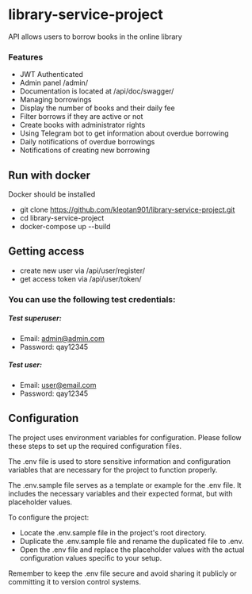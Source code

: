 # library-service-project

API allows users to borrow books in the online library
### Features

* JWT Authenticated
* Admin panel /admin/
* Documentation is located at /api/doc/swagger/
* Managing borrowings
* Display the number of books and their daily fee
* Filter borrows if they are active or not
* Create books with administrator rights
* Using Telegram bot to get information about overdue borrowing
* Daily notifications of overdue borrowings
* Notifications of creating new borrowing

## Run with docker
Docker should be installed
+ git clone https://github.com/kleotan901/library-service-project.git
+ cd library-service-project
+ docker-compose up --build

## Getting access

+ create new user via /api/user/register/
+ get access token via /api/user/token/

### You can use the following test credentials:

##### Test superuser:
- Email: admin@admin.com
- Password: qay12345


##### Test user:
- Email: user@email.com
- Password: qay12345

## Configuration
The project uses environment variables for configuration. Please follow these steps to set up the required configuration files.

The .env file is used to store sensitive information and configuration variables that are necessary for the project to function properly.

The .env.sample file serves as a template or example for the .env file. It includes the necessary variables and their expected format, but with placeholder values.
 
 To configure the project:

- Locate the .env.sample file in the project's root directory.
- Duplicate the .env.sample file and rename the duplicated file to .env.
- Open the .env file and replace the placeholder values with the actual configuration values specific to your setup.

Remember to keep the .env file secure and avoid sharing it publicly or committing it to version control systems.

